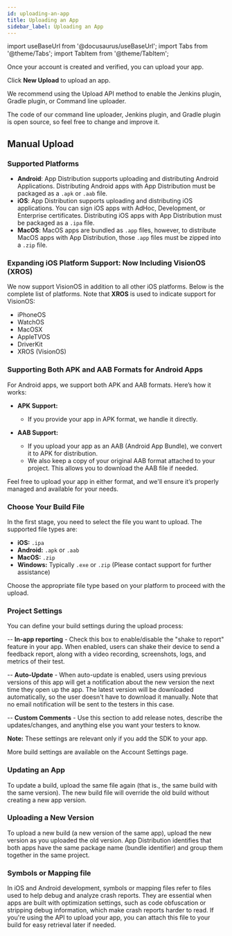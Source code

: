 ```yaml
---
id: uploading-an-app
title: Uploading an App
sidebar_label: Uploading an App
---
```


import useBaseUrl from '@docusaurus/useBaseUrl';
import Tabs from '@theme/Tabs';
import TabItem from '@theme/TabItem';

Once your account is created and verified, you can upload your app.

Click **New Upload** to upload an app.

We recommend using the Upload API method to enable the Jenkins plugin, Gradle plugin, or Command line uploader.

The code of our command line uploader, Jenkins plugin, and Gradle plugin is open source, so feel free to change and improve it.

## Manual Upload

### Supported Platforms

- **Android**: App Distribution supports uploading and distributing Android Applications. Distributing Android apps with App Distribution must be packaged as a `.apk` or `.aab` file.
- **iOS**: App Distribution supports uploading and distributing iOS applications. You can sign iOS apps with AdHoc, Development, or Enterprise certificates. Distributing iOS apps with App Distribution must be packaged as a `.ipa` file.
- **MacOS**: MacOS apps are bundled as `.app` files, however, to distribute MacOS apps with App Distribution, those `.app` files must be zipped into a `.zip` file.

### Expanding iOS Platform Support: Now Including VisionOS (XROS)

We now support VisionOS in addition to all other iOS platforms. Below is the complete list of platforms. Note that **XROS** is used to indicate support for VisionOS:

- iPhoneOS
- WatchOS
- MacOSX
- AppleTVOS
- DriverKit
- XROS (VisionOS)

### Supporting Both APK and AAB Formats for Android Apps

For Android apps, we support both APK and AAB formats. Here’s how it works:

- **APK Support:**

  - If you provide your app in APK format, we handle it directly.

- **AAB Support:**
  - If you upload your app as an AAB (Android App Bundle), we convert it to APK for distribution.
  - We also keep a copy of your original AAB format attached to your project. This allows you to download the AAB file if needed.

Feel free to upload your app in either format, and we'll ensure it’s properly managed and available for your needs.

### Choose Your Build File

In the first stage, you need to select the file you want to upload. The supported file types are:

- **iOS:** `.ipa`
- **Android:** `.apk` or `.aab`
- **MacOS:** `.zip`
- **Windows:** Typically `.exe` or `.zip` (Please contact support for further assistance)

Choose the appropriate file type based on your platform to proceed with the upload.

### Project Settings

You can define your build settings during the upload process:

-- **In-app reporting** - Check this box to enable/disable the "shake to report" feature in your app. When enabled, users can shake their device to send a feedback report, along with a video recording, screenshots, logs, and metrics of their test.

-- **Auto-Update** - When auto-update is enabled, users using previous versions of this app will get a notification about the new version the next time they open up the app. The latest version will be downloaded automatically, so the user doesn't have to download it manually. Note that no email notification will be sent to the testers in this case.

-- **Custom Comments** - Use this section to add release notes, describe the updates/changes, and anything else you want your testers to know.

**Note:** These settings are relevant only if you add the SDK to your app.

More build settings are available on the Account Settings page.

### Updating an App

To update a build, upload the same file again (that is., the same build with the same version). The new build file will override the old build without creating a new app version.

### Uploading a New Version

To upload a new build (a new version of the same app), upload the new version as you uploaded the old version. App Distribution identifies that both apps have the same package name (bundle identifier) and group them together in the same project.

### Symbols or Mapping file

In iOS and Android development, symbols or mapping files refer to files used to help debug and analyze crash reports. They are essential when apps are built with optimization settings, such as code obfuscation or stripping debug information, which make crash reports harder to read.
If you're using the API to upload your app, you can attach this file to your build for easy retrieval later if needed.

